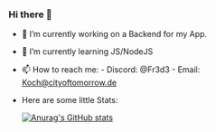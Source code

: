 ### Hi there 👋



- 🔭 I’m currently working on a Backend for my App.
- 🌱 I’m currently learning JS/NodeJS
- 📫 How to reach me:
      - Discord: @Fr3d3
      - Email: Koch@cityoftomorrow.de
- Here are some little Stats:

  
  [![Anurag's GitHub stats](https://github-readme-stats.vercel.app/api?username=Fr3d33&theme=dark&show_icons=true)](https://github.com/anuraghazra/github-readme-stats)

